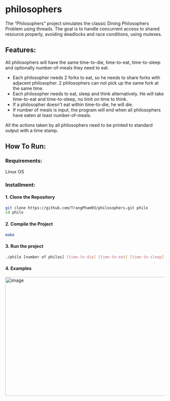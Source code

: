 # philosophers

The “Philosophers” project simulates the classic Dining Philosophers Problem using threads. The goal is to handle concurrent access to shared resource properly, avoiding deadlocks and race conditions, using mutexes.

## Features:

All philosophers will have the same time-to-die, time-to-eat, time-to-sleep and optionally number-of-meals they need to eat.
- Each philosopher needs 2 forks to eat, so he needs to share forks with adjacent philosopher. 2 philosophers can not pick up the same fork at the same time.
- Each philosopher needs to eat, sleep and think alternatively. He will take time-to-eat and time-to-sleep, no limit on time to think.
- If a philosopher doesn't eat within time-to-die, he will die.
- If number of meals is input, the program will end when all philosophers have eaten at least number-of-meals.
  
All the actions taken by all philosophers need to be printed to standard output with a time stamp. 

## How To Run:

### Requirements:
Linux OS

### Installment:
#### 1. Clone the Repository

```bash
git clone https://github.com/TrangPham93/philosophers.git philo
cd philo
```

#### 2. Compile the Project

```bash
make
```

#### 3. Run the project

```bash
./philo [number of philos] [time-to-die] [time-to-eat] [time-to-sleep] [number-of-meals-must-eat]
```

#### 4. Examples

<img width="583" height="375" alt="image" src="https://github.com/user-attachments/assets/11990c20-e405-4262-8b25-89a98a792f7d" />


